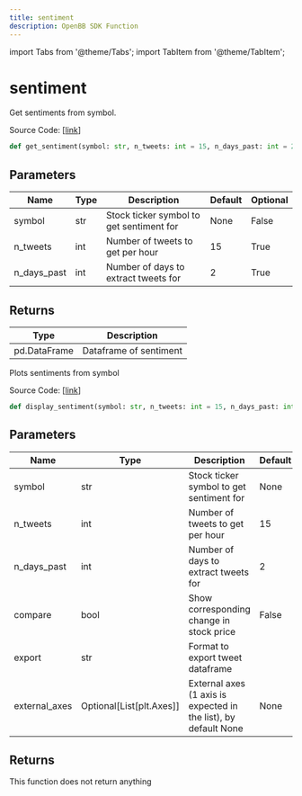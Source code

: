 ```yaml
---
title: sentiment
description: OpenBB SDK Function
---
```


import Tabs from '@theme/Tabs';
import TabItem from '@theme/TabItem';

# sentiment

<Tabs>
<TabItem value="model" label="Model" default>

Get sentiments from symbol.

Source Code: [[link](https://github.com/OpenBB-finance/OpenBBTerminal/tree/main/openbb_terminal/common/behavioural_analysis/twitter_model.py#L125)]

```python
def get_sentiment(symbol: str, n_tweets: int = 15, n_days_past: int = 2) -> DataFrame
```
## Parameters

| Name | Type | Description | Default | Optional |
| ---- | ---- | ----------- | ------- | -------- |
| symbol | str | Stock ticker symbol to get sentiment for | None | False |
| n_tweets | int | Number of tweets to get per hour | 15 | True |
| n_days_past | int | Number of days to extract tweets for | 2 | True |

## Returns

| Type | Description |
| ---- | ----------- |
| pd.DataFrame | Dataframe of sentiment |



</TabItem>
<TabItem value="view" label="View">

Plots sentiments from symbol

Source Code: [[link](https://github.com/OpenBB-finance/OpenBBTerminal/tree/main/openbb_terminal/common/behavioural_analysis/twitter_view.py#L79)]

```python
def display_sentiment(symbol: str, n_tweets: int = 15, n_days_past: int = 2, compare: bool = False, export: str = "", external_axes: Optional[List[matplotlib.axes._axes.Axes]] = None) -> None
```
## Parameters

| Name | Type | Description | Default | Optional |
| ---- | ---- | ----------- | ------- | -------- |
| symbol | str | Stock ticker symbol to get sentiment for | None | False |
| n_tweets | int | Number of tweets to get per hour | 15 | True |
| n_days_past | int | Number of days to extract tweets for | 2 | True |
| compare | bool | Show corresponding change in stock price | False | True |
| export | str | Format to export tweet dataframe |  | True |
| external_axes | Optional[List[plt.Axes]] | External axes (1 axis is expected in the list), by default None | None | True |

## Returns

This function does not return anything



</TabItem>
</Tabs>
